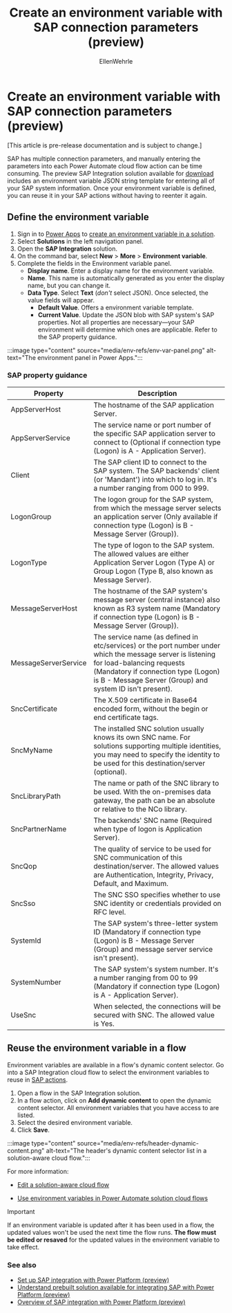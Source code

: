 ﻿---
title: Create an environment variable with SAP connection parameters (preview)
description: Create an environment variable in Power Apps that contains all of your SAP system information.
author: EllenWehrle
ms.subservice: cloud-flow
ms.topic: article
ms.tgt_pltfrm: na
ms.workload: na
ms.date: 10/31/2022
ms.author: ellenwehrle
ms.reviewer: 
  - jongilman
  - dgalitsky
search.app: 
  - Flow
search.audienceType: 
  - flowmaker
  - administrator
  - enduser

--- 
# Create an environment variable with SAP connection parameters (preview)

[This article is pre-release documentation and is subject to change.]

SAP has multiple connection parameters, and manually entering the parameters into each Power Automate cloud flow action can be time consuming. The preview SAP Integration solution available for [download](https://github.com/jongilman88/PowerPlatformSAPIntegration) includes an environment variable JSON string template for entering all of your SAP system information. Once your environment variable is defined, you can reuse it in your SAP actions without having to reenter it again.

## Define the environment variable

1. Sign in to [Power Apps](https://make.powerapps.com) to [create an environment variable in a solution](/power-apps/maker/data-platform/environmentvariables#create-an-environment-variable-in-a-solution).
1. Select **Solutions** in the left navigation panel.
1. Open the **SAP Integration** solution.
1. On the command bar, select **New** > **More** > **Environment variable**.
1. Complete the fields in the Environment variable panel.
    - **Display name**. Enter a display name for the environment variable.
    - **Name**. This name is automatically generated as you enter the display name, but you can change it.
    - **Data Type**. Select **Text** (_don't_ select JSON). Once selected, the value fields will appear.
        - **Default Value**. Offers a environment variable template.
        - **Current Value**. Update the JSON blob with SAP system's SAP properties. Not all properties are necessary—your SAP environment will determine which ones are applicable. Refer to the SAP property guidance.

 :::image type="content" source="media/env-refs/env-var-panel.png" alt-text="The environment panel in Power Apps.":::

### SAP property guidance

| Property  |Description |
|-|-|
| AppServerHost        | The hostname of the SAP application Server. |
| AppServerService     | The service name or port number of the specific SAP application server to connect to (Optional if connection type (Logon) is A - Application Server). |
| Client  | The SAP client ID to connect to the SAP system. The SAP backends' client (or 'Mandant') into which to log in. It's a number ranging from 000 to 999. |
| LogonGroup  | The logon group for the SAP system, from which the message server selects an application server (Only available if connection type (Logon) is B - Message Server (Group)). |
| LogonType   | The type of logon to the SAP system. The allowed values are either Application Server Logon (Type A) or Group Logon (Type B, also known as Message Server).|
| MessageServerHost  | The hostname of the SAP system's message server (central instance) also known as R3 system name (Mandatory if connection type (Logon) is B - Message Server (Group)).  |
| MessageServerService | The service name (as defined in etc/services) or the port number under which the message server is listening for load-balancing requests (Mandatory if connection type (Logon) is B - Message Server (Group) and system ID isn't present). |
| SncCertificate  | The X.509 certificate in Base64 encoded form, without the begin or end certificate tags. |
| SncMyName  | The installed SNC solution usually knows its own SNC name. For solutions supporting multiple identities, you may need to specify the identity to be used for this destination/server (optional). |
| SncLibraryPath  | The name or path of the SNC library to be used. With the on-premises data gateway, the path can be an absolute or relative to the NCo library.  |
| SncPartnerName  | The backends' SNC name (Required when type of logon is Application Server). |
| SncQop | The quality of service to be used for SNC communication of this destination/server. The allowed values are Authentication, Integrity, Privacy, Default, and Maximum. |
| SncSso  | The SNC SSO specifies whether to use SNC identity or credentials provided on RFC level.  |
| SystemId  | The SAP system's three-letter system ID (Mandatory if connection type (Logon) is B - Message Server (Group) and message server service isn't present).  |
| SystemNumber  | The SAP system's system number. It's a number ranging from 00 to 99 (Mandatory if connection type (Logon) is A - Application Server).   |
| UseSnc | When selected, the connections will be secured with SNC. The allowed value is Yes.|

## Reuse the environment variable in a flow

Environment variables are available in a flow's dynamic content selector. Go into a SAP Integration cloud flow to select the environment variables to reuse in [SAP actions](/connectors/sap/#actions).

1. Open a flow in the SAP Integration solution.
1. In a flow action, click on **Add dynamic content** to open the dynamic content selector. All environment variables that you have access to are listed.
1. Select the desired environment variable.
1. Click **Save**.

 :::image type="content" source="media/env-refs/header-dynamic-content.png" alt-text="The header's dynamic content selector list in a solution-aware cloud flow.":::

For more information:

- [Edit a solution-aware cloud flow](/power-automate/edit-solution-aware-flow)

- [Use environment variables in Power Automate solution cloud flows](/power-apps/maker/data-platform/environmentvariables#use-environment-variables-in-power-automate-solution-cloud-flows)


> [!IMPORTANT]
>
> If an environment variable is updated after it has been used in a flow, the updated values won't be used the next time the flow runs. **The flow must be edited or resaved** for the updated values in the environment variable to take effect.

### See also

- [Set up SAP integration with Power Platform (preview)](set-up-prepare.md)
- [Understand prebuilt solution available for integrating SAP with Power Platform (preview)](solutions.md)
- [Overview of SAP integration with Power Platform (preview)](overview.md)
